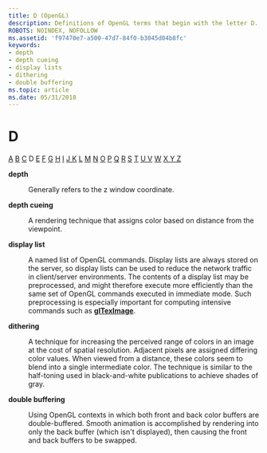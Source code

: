 ```yaml
---
title: D (OpenGL)
description: Definitions of OpenGL terms that begin with the letter D.
ROBOTS: NOINDEX, NOFOLLOW
ms.assetid: 'f97470e7-a500-47d7-84f0-b3045d04b8fc'
keywords:
- depth
- depth cueing
- display lists
- dithering
- double buffering
ms.topic: article
ms.date: 05/31/2018
---
```


# D

[A](a.md) [B](b.md) [C](c.md) D [E](e.md) [F](f.md) [G](g.md) [H](h.md) [I](i.md) [J K](jk.md) [L](l.md) [M](m.md) [N](n.md) [O](o.md) [P](p.md) [Q](q.md) [R](r.md) [S](s.md) [T](t.md) [U V](u-v.md) [W](w.md) [X Y Z](x-y-z.md)

<dl> <dt>

<span id="opengl_depth"></span><span id="OPENGL_DEPTH"></span>**depth**
</dt> <dd>

Generally refers to the z window coordinate.

</dd> <dt>

<span id="opengl_depth_cueing"></span><span id="OPENGL_DEPTH_CUEING"></span>**depth cueing**
</dt> <dd>

A rendering technique that assigns color based on distance from the viewpoint.

</dd> <dt>

<span id="opengl_display_list"></span><span id="OPENGL_DISPLAY_LIST"></span>**display list**
</dt> <dd>

A named list of OpenGL commands. Display lists are always stored on the server, so display lists can be used to reduce the network traffic in client/server environments. The contents of a display list may be preprocessed, and might therefore execute more efficiently than the same set of OpenGL commands executed in immediate mode. Such preprocessing is especially important for computing intensive commands such as [**glTexImage**](glteximage1d.md).

</dd> <dt>

<span id="opengl_dithering"></span><span id="OPENGL_DITHERING"></span>**dithering**
</dt> <dd>

A technique for increasing the perceived range of colors in an image at the cost of spatial resolution. Adjacent pixels are assigned differing color values. When viewed from a distance, these colors seem to blend into a single intermediate color. The technique is similar to the half-toning used in black-and-white publications to achieve shades of gray.

</dd> <dt>

<span id="opengl_double_buffering"></span><span id="OPENGL_DOUBLE_BUFFERING"></span>**double buffering**
</dt> <dd>

Using OpenGL contexts in which both front and back color buffers are double-buffered. Smooth animation is accomplished by rendering into only the back buffer (which isn't displayed), then causing the front and back buffers to be swapped.

</dd> </dl>

 

 





